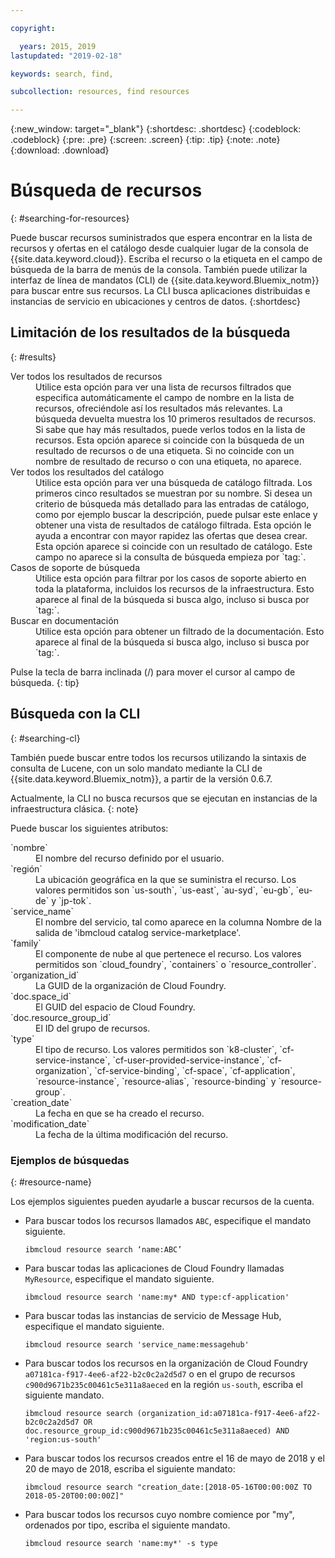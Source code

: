 ```yaml
---

copyright:

  years: 2015, 2019
lastupdated: "2019-02-18"

keywords: search, find,

subcollection: resources, find resources

---
```


{:new_window: target="_blank"}
{:shortdesc: .shortdesc}
{:codeblock: .codeblock}
{:pre: .pre}
{:screen: .screen}
{:tip: .tip}
{:note: .note}
{:download: .download}


# Búsqueda de recursos
{: #searching-for-resources}

Puede buscar recursos suministrados que espera encontrar en la lista de recursos y ofertas en el catálogo desde cualquier lugar de la consola de {{site.data.keyword.cloud}}. Escriba el recurso o la etiqueta en el campo de búsqueda de la barra de menús de la consola. También puede utilizar la interfaz de línea de mandatos (CLI) de {{site.data.keyword.Bluemix_notm}} para buscar entre sus recursos. La CLI busca aplicaciones distribuidas e instancias de servicio en ubicaciones y centros de datos.
{:shortdesc}

## Limitación de los resultados de la búsqueda
{: #results}

<dl>
<dt>Ver todos los resultados de recursos</dt>
<dd>Utilice esta opción para ver una lista de recursos filtrados que especifica automáticamente el campo de nombre en la lista de recursos, ofreciéndole así los resultados más relevantes. La búsqueda devuelta muestra los 10 primeros resultados de recursos. Si sabe que hay más resultados, puede verlos todos en la lista de recursos. Esta opción aparece si coincide con la búsqueda de un resultado de recursos o de una etiqueta. Si no coincide con un nombre de resultado de recurso o con una etiqueta, no aparece.</dd>
<dt>Ver todos los resultados del catálogo</dt>
<dd>Utilice esta opción para ver una búsqueda de catálogo filtrada. Los primeros cinco resultados se muestran por su nombre. Si desea un criterio de búsqueda más detallado para las entradas de catálogo, como por ejemplo buscar la descripción, puede pulsar este enlace y obtener una vista de resultados de catálogo filtrada. Esta opción le ayuda a encontrar con mayor rapidez las ofertas que desea crear. Esta opción aparece si coincide con un resultado de catálogo. Este campo no aparece si la consulta de búsqueda empieza por `tag:`.</dd>
<dt>Casos de soporte de búsqueda</dt>
<dd>Utilice esta opción para filtrar por los casos de soporte abierto en toda la plataforma, incluidos los recursos de la infraestructura. Esto aparece al final de la búsqueda si busca algo, incluso si busca por `tag:`.</dd>
<dt>Buscar en documentación</dt>
<dd>Utilice esta opción para obtener un filtrado de la documentación. Esto aparece al final de la búsqueda si busca algo, incluso si busca por `tag:`.</dd>
</dl>

Pulse la tecla de barra inclinada (/) para mover el cursor al campo de búsqueda.
{: tip}


## Búsqueda con la CLI
{: #searching-cl}

También puede buscar entre todos los recursos utilizando la sintaxis de consulta de Lucene, con un solo mandato mediante la CLI de {{site.data.keyword.Bluemix_notm}}, a partir de la versión 0.6.7.

  Actualmente, la CLI no busca recursos que se ejecutan en instancias de la infraestructura clásica.
  {: note}

Puede buscar los siguientes atributos:

<dl>
<dt>`nombre`</dt>
<dd> El nombre del recurso definido por el usuario.</dd>
<dt>`región`</dt>
<dd>La ubicación geográfica en la que se suministra el recurso. Los valores permitidos son `us-south`, `us-east`, `au-syd`, `eu-gb`, `eu-de` y `jp-tok`.</dd>
<dt>`service_name`</dt>
<dd>El nombre del servicio, tal como aparece en la columna Nombre de la salida de 'ibmcloud catalog service-marketplace'.</dd>
<dt>`family`</dt>
<dd>El componente de nube al que pertenece el recurso. Los valores permitidos son `cloud_foundry`, `containers` o `resource_controller`.</dd>
<dt>`organization_id`</dt>
<dd>La GUID de la organización de Cloud Foundry.</dd>
<dt>`doc.space_id`</dt>
<dd>El GUID del espacio de Cloud Foundry.</dd>
<dt>`doc.resource_group_id`</dt>
<dd>El ID del grupo de recursos.</dd>
<dt>`type`</dt>
<dd>El tipo de recurso. Los valores permitidos son `k8-cluster`, `cf-service-instance`, `cf-user-provided-service-instance`, `cf-organization`, `cf-service-binding`, `cf-space`, `cf-application`, `resource-instance`, `resource-alias`, `resource-binding` y `resource-group`.</dd>
<dt>`creation_date`</dt>
<dd>La fecha en que se ha creado el recurso.</dd>
<dt>`modification_date`</dt>
<dd> La fecha de la última modificación del recurso.</dd>
</dl>

### Ejemplos de búsquedas
{: #resource-name}

Los ejemplos siguientes pueden ayudarle a buscar recursos de la cuenta.

* Para buscar todos los recursos llamados `ABC`, especifique el mandato siguiente.

    `ibmcloud resource search ‘name:ABC’`

* Para buscar todas las aplicaciones de Cloud Foundry llamadas `MyResource`, especifique el mandato siguiente.

    `ibmcloud resource search 'name:my* AND type:cf-application'
`

* Para buscar todas las instancias de servicio de Message Hub, especifique el mandato siguiente.

    `ibmcloud resource search 'service_name:messagehub'`

* Para buscar todos los recursos en la organización de Cloud Foundry `a07181ca-f917-4ee6-af22-b2c0c2a2d5d7` o en el grupo de recursos `c900d9671b235c00461c5e311a8aeced` en la región `us-south`, escriba el siguiente mandato.

    `ibmcloud resource search (organization_id:a07181ca-f917-4ee6-af22-b2c0c2a2d5d7 OR doc.resource_group_id:c900d9671b235c00461c5e311a8aeced) AND 'region:us-south'`

* Para buscar todos los recursos creados entre el 16 de mayo de 2018 y el 20 de mayo de 2018, escriba el siguiente mandato:

    `ibmcloud resource search "creation_date:[2018-05-16T00:00:00Z TO 2018-05-20T00:00:00Z]"`

* Para buscar todos los recursos cuyo nombre comience por "my", ordenados por tipo, escriba el siguiente mandato.

    `ibmcloud resource search 'name:my*' -s type`
